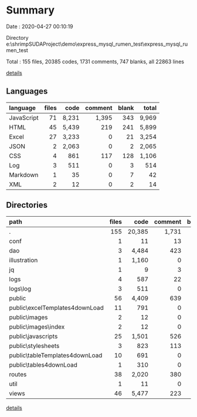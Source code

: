 # Summary

Date : 2020-04-27 00:10:19

Directory e:\shrimpSUDAProject\demo\express_mysql_rumen_test\express_mysql_rumen_test

Total : 155 files,  20385 codes, 1731 comments, 747 blanks, all 22863 lines

[details](details.md)

## Languages
| language | files | code | comment | blank | total |
| :--- | ---: | ---: | ---: | ---: | ---: |
| JavaScript | 71 | 8,231 | 1,395 | 343 | 9,969 |
| HTML | 45 | 5,439 | 219 | 241 | 5,899 |
| Excel | 27 | 3,233 | 0 | 21 | 3,254 |
| JSON | 2 | 2,063 | 0 | 2 | 2,065 |
| CSS | 4 | 861 | 117 | 128 | 1,106 |
| Log | 3 | 511 | 0 | 3 | 514 |
| Markdown | 1 | 35 | 0 | 7 | 42 |
| XML | 2 | 12 | 0 | 2 | 14 |

## Directories
| path | files | code | comment | blank | total |
| :--- | ---: | ---: | ---: | ---: | ---: |
| . | 155 | 20,385 | 1,731 | 747 | 22,863 |
| conf | 1 | 11 | 13 | 1 | 25 |
| dao | 3 | 4,484 | 423 | 103 | 5,010 |
| illustration | 1 | 1,160 | 0 | 9 | 1,169 |
| jq | 1 | 9 | 3 | 3 | 15 |
| logs | 4 | 587 | 22 | 12 | 621 |
| logs\log | 3 | 511 | 0 | 3 | 514 |
| public | 56 | 4,409 | 639 | 296 | 5,344 |
| public\excelTemplates4downLoad | 11 | 791 | 0 | 5 | 796 |
| public\images | 2 | 12 | 0 | 2 | 14 |
| public\images\index | 2 | 12 | 0 | 2 | 14 |
| public\javascripts | 25 | 1,501 | 526 | 157 | 2,184 |
| public\stylesheets | 3 | 823 | 113 | 125 | 1,061 |
| public\tableTemplates4downLoad | 10 | 691 | 0 | 6 | 697 |
| public\tables4downLoad | 1 | 310 | 0 | 1 | 311 |
| routes | 38 | 2,020 | 380 | 56 | 2,456 |
| util | 1 | 11 | 0 | 0 | 11 |
| views | 46 | 5,477 | 223 | 244 | 5,944 |

[details](details.md)